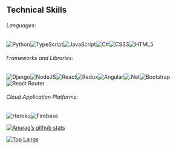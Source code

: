 ## Technical Skills

###### Languages:

![Python](https://img.shields.io/badge/python-3670A0?style=for-the-badge&logo=python&logoColor=ffdd54)![TypeScript](https://img.shields.io/badge/typescript-%23007ACC.svg?style=for-the-badge&logo=typescript&logoColor=white)![JavaScript](https://img.shields.io/badge/javascript-%23323330.svg?style=for-the-badge&logo=javascript&logoColor=%23F7DF1E)![C#](https://img.shields.io/badge/c%23-%23239120.svg?style=for-the-badge&logo=c-sharp&logoColor=white)![CSS3](https://img.shields.io/badge/css3-%231572B6.svg?style=for-the-badge&logo=css3&logoColor=white)![HTML5](https://img.shields.io/badge/html5-%23E34F26.svg?style=for-the-badge&logo=html5&logoColor=white)

###### Frameworks and Libraries:

![Django](https://img.shields.io/badge/django-%23092E20.svg?style=for-the-badge&logo=django&logoColor=white)![NodeJS](https://img.shields.io/badge/node.js-6DA55F?style=for-the-badge&logo=node.js&logoColor=white)![React](https://img.shields.io/badge/react-%2320232a.svg?style=for-the-badge&logo=react&logoColor=%2361DAFB)![Redux](https://img.shields.io/badge/redux-%23593d88.svg?style=for-the-badge&logo=redux&logoColor=white)![Angular](https://img.shields.io/badge/angular-%23DD0031.svg?style=for-the-badge&logo=angular&logoColor=white)![.Net](https://img.shields.io/badge/.NET-5C2D91?style=for-the-badge&logo=.net&logoColor=white)![Bootstrap](https://img.shields.io/badge/bootstrap-%23563D7C.svg?style=for-the-badge&logo=bootstrap&logoColor=white)![React Router](https://img.shields.io/badge/React_Router-CA4245?style=for-the-badge&logo=react-router&logoColor=white)

###### Cloud Application Platforms:

![Heroku](https://img.shields.io/badge/heroku-%23430098.svg?style=for-the-badge&logo=heroku&logoColor=white)![Firebase](https://img.shields.io/badge/firebase-%23039BE5.svg?style=for-the-badge&logo=firebase)

[![Anurag’s github stats](https://github-readme-stats.vercel.app/api?username=JBrown9124&count_private=true&show_icons=true&theme=chartreuse-dark)](https://github.com/JBrown9124)

[![Top Langs](https://github-readme-stats.vercel.app/api/top-langs/?username=JBrown9124&count_private=true&show_icons=true&theme=chartreuse-dark)](https://github.com/JBrown9124)

<!--
**JBrown9124/JBrown9124** is a ✨ _special_ ✨ repository because its `README.md` (this file) appears on your GitHub profile.

Here are some ideas to get you started:

- 🔭 I’m currently working on ...
- 🌱 I’m currently learning ...
- 👯 I’m looking to collaborate on ...
- 🤔 I’m looking for help with ...
- 💬 Ask me about ...
- 📫 How to reach me: ...
- 😄 Pronouns: ...
- ⚡ Fun fact: ...
-->
